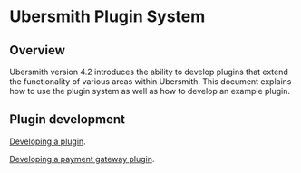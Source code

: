 # Ubersmith Plugin System

## Overview
Ubersmith version 4.2 introduces the ability to develop plugins that extend the functionality of various areas within Ubersmith. This document explains how to use the plugin system as well as how to develop an example plugin.

## Plugin development
[Developing a plugin](docs/DEVELOPMENT.md).

[Developing a payment gateway plugin](docs/DEVELOPMENT_PAYMENT_GATEWAY.md).